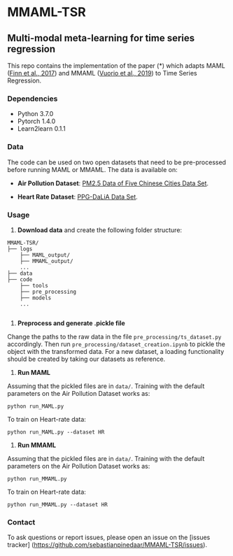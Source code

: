 # MMAML-TSR
## Multi-modal meta-learning for time series regression

This repo contains the implementation of the paper (\*) which adapts MAML ([Finn et al., 2017](https://arxiv.org/pdf/1703.03400.pdf)) and MMAML ([Vuorio et al., 2019](https://arxiv.org/pdf/1910.13616.pdf)) to Time Series Regression. 

### Dependencies

* Python 3.7.0
* Pytorch 1.4.0
* Learn2learn 0.1.1

### Data

The code can be used  on two open datasets that need to be pre-processed before running MAML or MMAML. The data is available on:

* **Air Pollution Dataset**: [PM2.5 Data of Five Chinese Cities Data Set](https://archive.ics.uci.edu/ml/datasets/PM2.5+Data+of+Five+Chinese+Cities). 

* **Heart Rate Dataset**: [PPG-DaLiA Data Set](https://archive.ics.uci.edu/ml/datasets/PPG-DaLiA).

### Usage
1. **Download data** and create the following folder structure:

```shell
MMAML-TSR/
├── logs
	├── MAML_output/ 
	├── MMAML_output/
	...
├── data
├── code
	├── tools
	├── pre_processing
	├── models
	...


```


1. **Preprocess and generate .pickle file**

Change the paths to the raw data in the file `pre_processing/ts_dataset.py` accordingly.  Then run `pre_processing/dataset_creation.ipynb` to pickle the object with the transformed data. For a new dataset, a loading functionality should be created by taking our datasets as reference.

1. **Run MAML**

Assuming that the pickled files are in `data/`. Training with the default parameters on the Air Pollution Dataset works as:

```shell
python run_MAML.py
```

To train on Heart-rate data:

```shell
python run_MAML.py --dataset HR
```


1. **Run MMAML**

Assuming that the pickled files are in `data/`. Training with the default parameters on the Air Pollution Dataset works as:

```shell
python run_MMAML.py
```

To train on Heart-rate data:

```shell
python run_MMAML.py --dataset HR
```

### Contact
To ask questions or report issues, please open an issue on the [issues tracker] (https://github.com/sebastianpinedaar/MMAML-TSR/issues).



